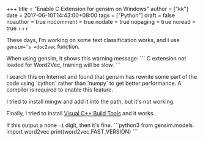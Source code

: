 +++
title = "Enable C Extension for gensim on Windows"
author = ["kk"]
date = 2017-06-10T14:43:00+08:00
tags = ["Python"]
draft = false
noauthor = true
nocomment = true
nodate = true
nopaging = true
noread = true
+++

These days, I’m working on some text classification works, and I use `gensim=’s =doc2vec` function.

When using gensim, it shows this warning message:
\`\`\`
C extension not loaded for Word2Vec, training will be slow.
\`\`\`

I search this on Internet and found that gensim has rewrite some part of the code using \`cython\` rather than \`numpy\` to get better performance. A compiler is required to enable this feature.

I tried to install mingw and add it into the path, but it's not working.

Finally, I tried to install [Visual C++ Build Tools](https://visualstudio.microsoft.com/downloads/#build-tools-for-visual-studio-2017) and it works.

If this output a none `-1` digit, then it's fine.
\`\`\`python3
from gensim.models import word2vec
print(word2vec.FAST\_VERSION)
\`\`\`

